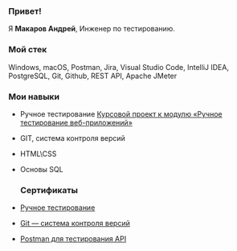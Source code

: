 ### Привет!

Я <b>Макаров Андрей</b>, Инженер по тестированию.

### Мой стек

Windows, macOS, Postman, Jira, Visual Studio Code, IntelliJ IDEA, PostgreSQL, Git, Github, REST API, Apache JMeter

### Мои навыки

- Ручное тестирование [Курсовой проект к модулю «Ручное тестирование веб-приложений»](https://github.com/AWmakar/iqa-diplom)
- GIT, система контроля версий
- HTML\CSS 
- Основы SQL 
  
  ### Сертификаты

- [Ручное тестирование](https://github.com/AWmakar/AWmakar/blob/main/qa.pdf)

- [Git — система контроля версий](https://github.com/AWmakar/AWmakar/blob/main/Git.pdf)

- [Postman для тестирования API](https://github.com/AWmakar/AWmakar/blob/main/API.pdf)
